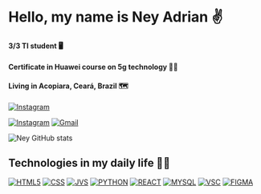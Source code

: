 # Hello, my name is Ney Adrian ✌️
#### 3/3 TI student 🖥️
#### Certificate in Huawei course on 5g technology 🧑‍💻
#### Living in Acopiara, Ceará, Brazil 🗺️
[![Instagram]([https://img.shields.io/badge/Instagram-E4405F?style=for-the-badge&logo=instagram&logoColor=white)](https://www.instagram.com/neyadrian_?igsh=dzMzamY1ZDIwYzZw](https://www.credly.com/badges/deb3a6b1-186a-413f-9322-ff8380e5745c/public_url))

[![Instagram](https://img.shields.io/badge/Instagram-E4405F?style=for-the-badge&logo=instagram&logoColor=white)](https://www.instagram.com/neyadrian_?igsh=dzMzamY1ZDIwYzZw)
[![Gmail](https://img.shields.io/badge/Gmail-D14836?style=for-the-badge&logo=gmail&logoColor=white)](mailto:neyadrian2018@gmail.com)

![Ney GitHub stats](https://github-readme-stats.vercel.app/api?username=neyadrian&show_icons=true&theme=dark)

## Technologies in my daily life 👨‍💻

[![HTML5](https://img.shields.io/badge/HTML5-E34F26?style=for-the-badge&logo=html5&logoColor=white)]()
[![CSS](https://img.shields.io/badge/CSS3-1572B6?style=for-the-badge&logo=css3&logoColor=white)]()
[![JVS](https://img.shields.io/badge/JavaScript-F7DF1E?style=for-the-badge&logo=javascript&logoColor=black)]()
[![PYTHON](https://img.shields.io/badge/Python-14354C?style=for-the-badge&logo=python&logoColor=white)]()
[![REACT](https://img.shields.io/badge/React-20232A?style=for-the-badge&logo=react&logoColor=61DAFB)]()
[![MYSQL](https://img.shields.io/badge/MySQL-00000F?style=for-the-badge&logo=mysql&logoColor=white)]()
[![VSC](https://img.shields.io/badge/Visual_Studio_Code-0078D4?style=for-the-badge&logo=visual%20studio%20code&logoColor=white)]()
[![FIGMA](https://img.shields.io/badge/Figma-F24E1E?style=for-the-badge&logo=figma&logoColor=white)]()

